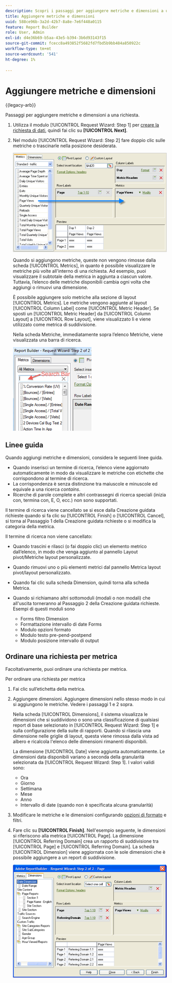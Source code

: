 ```yaml
---
description: Scopri i passaggi per aggiungere metriche e dimensioni a una richiesta.
title: Aggiungere metriche e dimensioni
uuid: 588ce96b-3a2d-42b7-8a8e-7e6f448a0115
feature: Report Builder
role: User, Admin
exl-id: d4e36b69-b5aa-43e5-b394-3b6d93143f15
source-git-commit: fcecc8a493852f5682fd7fbd5b9bb484a850922c
workflow-type: tm+mt
source-wordcount: '541'
ht-degree: 1%

---
```


# Aggiungere metriche e dimensioni

{{legacy-arb}}

Passaggi per aggiungere metriche e dimensioni a una richiesta.

1. Utilizza il modulo [!UICONTROL Request Wizard: Step 1] per [creare la richiesta di dati](/help/analyze/legacy-report-builder/data-requests/data-requests.md), quindi fai clic su **[!UICONTROL Next]**.
1. Nel modulo [!UICONTROL Request Wizard: Step 2] fare doppio clic sulle metriche o trascinarle nella posizione desiderata.

   ![Schermata che mostra la Richiesta guidata: passaggio 2 con una freccia che punta dall&#39;elenco delle metriche alla sezione di visualizzazione della pagina desiderata.](assets/adding_metrics.png)

   Quando si aggiungono metriche, queste non vengono rimosse dalla scheda [!UICONTROL Metrics], in quanto è possibile visualizzare le metriche più volte all&#39;interno di una richiesta. Ad esempio, puoi visualizzare il subtotale della metrica in aggiunta a ciascun valore. Tuttavia, l’elenco delle metriche disponibili cambia ogni volta che aggiungi o rimuovi una dimensione.

   È possibile aggiungere solo metriche alla sezione di layout [!UICONTROL Metrics]. Le metriche vengono aggiunte al layout [!UICONTROL Column Label] come [!UICONTROL Metric Header]. Se sposti un [!UICONTROL Metric Header] da [!UICONTROL Column Layout] a [!UICONTROL Row Layout], viene visualizzato lì e viene utilizzato come metrica di suddivisione.

   Nella scheda Metriche, immediatamente sopra l’elenco Metriche, viene visualizzata una barra di ricerca.

   ![Schermata che mostra la barra di ricerca delle metriche.](assets/search_bar_metric.png)

## Linee guida

Quando aggiungi metriche e dimensioni, considera le seguenti linee guida.

* Quando inserisci un termine di ricerca, l’elenco viene aggiornato automaticamente in modo da visualizzare le metriche con etichette che corrispondono al termine di ricerca.
* La corrispondenza è senza distinzione tra maiuscole e minuscole ed equivale a una ricerca *contains*.
* Ricerche di parole complete e altri contrassegni di ricerca speciali (inizia con, termina con, E, O, ecc.) non sono supportati.

Il termine di ricerca viene cancellato se si esce dalla Creazione guidata richieste quando si fa clic su [!UICONTROL Finish] o [!UICONTROL Cancel], si torna al Passaggio 1 della Creazione guidata richieste o si modifica la categoria della metrica.

Il termine di ricerca non viene cancellato:

* Quando trascini e rilasci (o fai doppio clic) un elemento metrico dall’elenco, in modo che venga aggiunto al pannello Layout pivot/Metriche layout personalizzate.
* Quando rimuovi uno o più elementi metrici dal pannello Metrica layout pivot/layout personalizzato.
* Quando fai clic sulla scheda Dimension, quindi torna alla scheda Metrica.
* Quando si richiamano altri sottomoduli (modali o non modali) che all&#39;uscita torneranno al Passaggio 2 della Creazione guidata richieste. Esempi di questi moduli sono

   * Forms filtro Dimension
   * Formattazione intervallo di date Forms
   * Modulo opzioni formato
   * Modulo testo pre-pend-postpend
   * Modulo posizione intervallo di output

## Ordinare una richiesta per metrica

Facoltativamente, puoi ordinare una richiesta per metrica.

Per ordinare una richiesta per metrica

1. Fai clic sull’etichetta della metrica.
1. Aggiungere dimensioni. Aggiungere dimensioni nello stesso modo in cui si aggiungono le metriche. Vedere i passaggi 1 e 2 sopra.

   Nella scheda [!UICONTROL Dimensions], il sistema visualizza le dimensioni che si suddividono o sono una classificazione di qualsiasi report di base selezionato in [!UICONTROL Request Wizard: Step 1] e sulla configurazione della suite di rapporti. Quando si rilascia una dimensione nelle griglie di layout, questa viene rimossa dalla vista ad albero e ricalcola l&#39;elenco delle dimensioni rimanenti disponibili.

   La dimensione [!UICONTROL Date] viene aggiunta automaticamente. Le dimensioni data disponibili variano a seconda della granularità selezionata da [!UICONTROL Request Wizard: Step 1]. I valori validi sono:

   * Ora
   * Giorno
   * Settimana
   * Mese
   * Anno
   * Intervallo di date (quando non è specificata alcuna granularità)

1. Modificare le metriche e le dimensioni configurando [opzioni di formato](/help/analyze/legacy-report-builder/layout/t-format-display-headers.md) e filtri.
1. Fare clic su **[!UICONTROL Finish]**.
Nell&#39;esempio seguente, le dimensioni si riferiscono alla metrica [!UICONTROL Page]. La dimensione [!UICONTROL Referring Domain] crea un rapporto di suddivisione tra [!UICONTROL Page] e [!UICONTROL Referring Domain]. La scheda [!UICONTROL Dimension] viene aggiornata con le sole dimensioni che è possibile aggiungere a un report di suddivisione.

   ![Schermata che mostra le dimensioni relative alla metrica.](assets/page_pageview_02.png)
